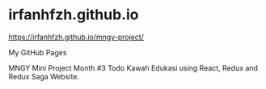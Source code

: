 # irfanhfzh.github.io
https://irfanhfzh.github.io/mngy-project/

My GitHub Pages

MNGY Mini Project Month #3 Todo Kawah Edukasi using React, Redux and Redux Saga Website.
